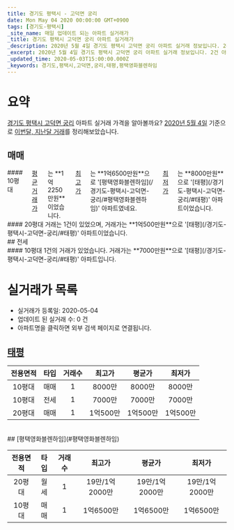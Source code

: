 ```yaml
---
title: 경기도 평택시 - 고덕면 궁리
date: Mon May 04 2020 00:00:00 GMT+0900
tags: [경기도-평택시]
_site_name: 매일 업데이트 되는 아파트 실거래가
_title: 경기도 평택시 고덕면 궁리 아파트 실거래가
_description: 2020년 5월 4일 경기도 평택시 고덕면 궁리 아파트 실거래 정보입니다. 2건 아파트 정보가 있습니다.
_excerpt: 2020년 5월 4일 경기도 평택시 고덕면 궁리 아파트 실거래 정보입니다. 2건 아파트 정보가 있습니다.
_updated_time: 2020-05-03T15:00:00.000Z
_keywords: 경기도,평택시,고덕면,궁리,태평,평택영화블렌하임
---
```





# 요약
<ins>경기도 평택시 고덕면 궁리</ins> 아파트 실거래 가격을 알아볼까요? <ins>2020년 5월 4일</ins> 기준으로 <ins>이번달, 지난달 거래</ins>를 정리해보았습니다.

## 매매
<div class="container">
<div class="six columns" markdown="1">
#### 10평대
<ins>평균 거래가</ins>는 **1억2250만원**이었습니다. <ins>최고가</ins>는 **1억6500만원**으로 '[평택영화블렌하임](/경기도-평택시-고덕면-궁리/#평택영화블렌하임)' 아파트였네요. <ins>최저가</ins>는 **8000만원**으로 '[태평](/경기도-평택시-고덕면-궁리/#태평)' 아파트이었습니다.
</div>
<div class="six columns" markdown="1">
#### 20평대
거래는 1건이 있었으며, 거래가는 **1억500만원**으로 '[태평](/경기도-평택시-고덕면-궁리/#태평)' 아파트이었습니다.
</div>
</div>
## 전세
<div class="container">
<div class="twelve columns" markdown="1">
#### 10평대
1건의 거래가 있었습니다. 거래가는 **7000만원**으로 '[태평](/경기도-평택시-고덕면-궁리/#태평)' 아파트입니다.
</div>
</div>



# 실거래가 목록
- 실거래가 등록일: 2020-05-04
- 업데이트 된 실거래 수: 0 건
- 아파트명을 클릭하면 외부 검색 페이지로 연결됩니다.

## [태평](#태평)

|전용면적|타입|거래수|최고가|평균가|최저가|
|:---:|:---:|:---:|:---:|:---:|:---:|
|10평대|<span class="deal-type-1">매매</span>|1|8000만|8000만|8000만|
|10평대|<span class="deal-type-2">전세</span>|1|7000만|7000만|7000만|
|20평대|<span class="deal-type-1">매매</span>|1|1억500만|1억500만|1억500만|

<br/>
## [평택영화블렌하임](#평택영화블렌하임)

|전용면적|타입|거래수|최고가|평균가|최저가|
|:---:|:---:|:---:|:---:|:---:|:---:|
|20평대|<span class="deal-type-3">월세</span>|1|19만/1억2000만|19만/1억2000만|19만/1억2000만|
|10평대|<span class="deal-type-1">매매</span>|1|1억6500만|1억6500만|1억6500만|

<br/>




